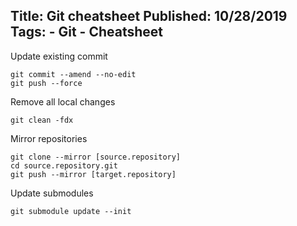 Title: Git cheatsheet
Published: 10/28/2019
Tags:
    - Git
    - Cheatsheet
---
Update existing commit

    git commit --amend --no-edit
    git push --force 

Remove all local changes

    git clean -fdx

Mirror repositories

    git clone --mirror [source.repository]
    cd source.repository.git
    git push --mirror [target.repository]
	
Update submodules

    git submodule update --init